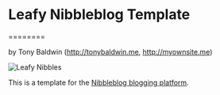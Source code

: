 # Leafy Nibbleblog Template
========

by Tony Baldwin (http://tonybaldwin.me, http://myownsite.me)

![Leafy Nibbles](http://tonybaldwin.me/images/leafynibbles.jpg)

This is a template for the [Nibbleblog blogging platform](http://www.nibbleblog.com).


